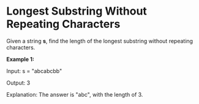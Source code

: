# Longest Substring Without Repeating Characters

Given a string **s**, find the length of the longest  substring without repeating characters.

**Example 1:**

Input: s = "abcabcbb"

Output: 3

Explanation: The answer is "abc", with the length of 3.
